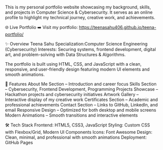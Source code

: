 This is my personal portfolio website showcasing my background, skills, and projects in Computer Science & Cybersecurity. It serves as an online profile to highlight my technical journey, creative work, and achievements.

🌐 Live Portfolio 
➡️ Visit my portfolio: https://teenasahu406.github.io/teena-portfolio/

✨ Overview Teena Sahu Specialization:Computer Science Engineering (Cybersecurity) Interests: Securing systems, frontend development, digital art, and problem-solving with Data Structures & Algorithms.

The portfolio is built using HTML, CSS, and JavaScript with a clean, responsive, and user-friendly design featuring modern UI elements and smooth animations.

🚀 Features About Me Section – Introduction and career focus Skills Section – Cybersecurity, Frontend Development, Programming Projects Showcase – Hackathon projects and cybersecurity initiatives Artwork Gallery – Interactive display of my creative work Certificates Section – Academic and professional achievements Contact Section – Links to GitHub, LinkedIn, and email Responsive Design – Optimized for both desktop and mobile screens Modern Animations – Smooth transitions and interactive elements

🛠 Tech Stack Frontend: HTML5, CSS3, JavaScript Styling: Custom CSS with Flexbox/Grid, Modern UI Components Icons: Font Awesome Design: Clean, minimal, and professional with smooth animations Deployment: GitHub Pages

